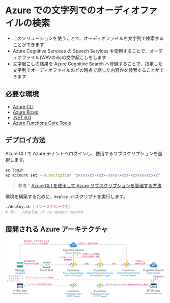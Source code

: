 # Azure での文字列でのオーディオファイルの検索
- このソリューションを使うことで、オーディオファイルを文字列で検索することができます
- Azure Cognitive Services の Speech Services を使用することで、オーディオファイル(WAVのみ)の文字起こしをします
- 文字起こしの結果を Azure Cognitive Search へ登録することで、指定した文字列でオーディオファイルのどの時点で話した内容かを検索することができます

## 必要な環境
- [Azure CLI](https://docs.microsoft.com/ja-jp/cli/azure/install-azure-cli)
- [Azure Bicep](https://docs.microsoft.com/ja-jp/azure/azure-resource-manager/bicep/install)
- [.NET 6.0](https://dotnet.microsoft.com/ja-jp/download/dotnet/6.0)
- [Azure Functions Core Tools ](https://learn.microsoft.com/ja-jp/azure/azure-functions/functions-run-local)

## デプロイ方法

Azure CLI で Azure テナントへログインし、使用するサブスクリプションを選択します。
```bash
az login
az account set --subscription "xxxxxxxx-xxxx-xxxx-xxxx-xxxxxxxxxxxx"
```

> 参考：[Azure CLI を使用して Azure サブスクリプションを管理する方法](https://learn.microsoft.com/ja-jp/cli/azure/manage-azure-subscriptions-azure-cli)

環境を構築するために、```deploy.sh```スクリプトを実行します。
```bash
./deploy.sh [リソースグループ名]
# 例： ./deploy.sh rg-speech-search
```

## 展開される Azure アーキテクチャ

![展開される Azure アーキテクチャ](.images/arcgitecture.png)
